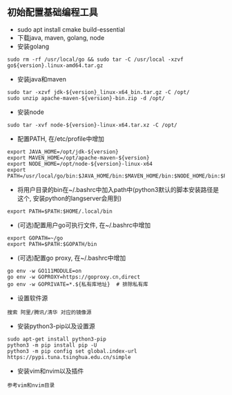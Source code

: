 ## 初始配置基础编程工具
* sudo apt install cmake build-essential
* 下载java, maven, golang, node
* 安装golang
```
sudo rm -rf /usr/local/go && sudo tar -C /usr/local -xzvf go${version}.linux-amd64.tar.gz
```
* 安装java和maven
```
sudo tar -xzvf jdk-${version}_linux-x64_bin.tar.gz -C /opt/
sudo unzip apache-maven-${version}-bin.zip -d /opt/
```
* 安装node
```
sudo tar -xvf node-${version}-linux-x64.tar.xz -C /opt/
```
* 配置PATH, 在/etc/profile中增加
```
export JAVA_HOME=/opt/jdk-${version}
export MAVEN_HOME=/opt/apache-maven-${version}
export NODE_HOME=/opt/node-${version}-linux-x64
export PATH=/usr/local/go/bin:$JAVA_HOME/bin:$MAVEN_HOME/bin:$NODE_HOME/bin:$PATH
```
* 将用户目录的bin在~/.bashrc中加入path中(python3默认的脚本安装路径是这个, 安装python的langserver会用到)
```
export PATH=$PATH:$HOME/.local/bin
```
* (可选)配置用户go可执行文件, 在~/.bashrc中增加
```
export GOPATH=~/go
export PATH=$PATH:$GOPATH/bin
```
* (可选)配置go proxy, 在~/.bashrc中增加
```
go env -w GO111MODULE=on
go env -w GOPROXY=https://goproxy.cn,direct
go env -w GOPRIVATE=*.${私有库地址}  # 排除私有库
```
* 设置软件源
```
搜索 阿里/腾讯/清华 对应的镜像源
```
* 安装python3-pip以及设置源
```
sudo apt-get install python3-pip
python3 -m pip install pip -U
python3 -m pip config set global.index-url https://pypi.tuna.tsinghua.edu.cn/simple
```
* 安装vim和nvim以及插件
```
参考vim和nvim目录
```
